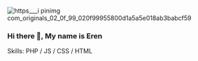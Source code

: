 ![https___i pinimg com_originals_02_0f_99_020f99955800d1a5a5e018ab3babcf59](https://user-images.githubusercontent.com/70370191/129456679-0e3b2d88-74c0-4344-b800-600bcb317696.jpg)
### Hi there 👋, My name is Eren

Skills:  PHP / JS / CSS / HTML
